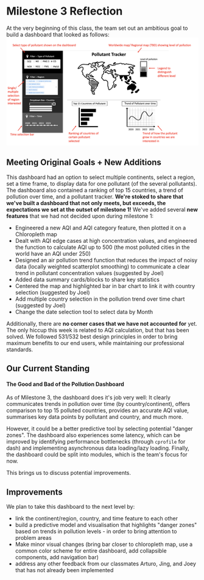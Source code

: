 # Milestone 3 Reflection 

At the very beginning of this class, the team set out an ambitious goal to build a dashboard that looked as follows:
<img src = "img/sketch.png">

## Meeting Original Goals + New Additions
This dashboard had an option to select multiple continents, select a region, set a time frame, to display data for one pollutant (of the several pollutants). The dashboard also contained a ranking of top 15 countries, a trend of pollution over time, and a pollutant tracker. **We're stoked to share that we've built a dashboard that not only meets, but exceeds, the expectations we set at the outset of milestone 1!** We've added several **new features** that we had not decided upon during milestone 1:
* Engineered a new AQI and AQI category feature, then plotted it on a Chloropleth map
* Dealt with AQI edge cases at high concentration values, and engineered the function to calculate AQI up to 500 (the most polluted cities in the world have an AQI under 250)
* Designed an air pollution trend function that reduces the impact of noisy data (locally weighted scatterplot smoothing) to communicate a clear trend in pollutant concentration values (suggested by Joel)
* Added data summary cards/blocks to share key statistics  
* Centered the map and highlighted bar in bar chart to link it with country selection (suggested by Joel)
* Add multiple country selection in the pollution trend over time chart (suggested by Joel)
* Change the date selection tool to select data by Month

Additionally, there are **no corner cases that we have not accounted for** yet. The only hiccup this week is related to AQI calculation, but that has been solved. We followed 531/532 best design principles in order to bring maximum benefits to our end users, while maintaining our professional standards. 

## Our Current Standing
#### The Good and Bad of the Pollution Dashboard
As of Milestone 3, the dashboard does it's job very well: It clearly communicates trends in pollution over time (by country/continent), offers comparison to top 15 polluted countries, provides an accurate AQI value, summarises key data points by pollutant and country, and much more. 

However, it could be a better predictive tool by selecting potential "danger zones". The dashboard also experiences some latency, which can be improved by identifying performance bottlenecks (through `cprofile` for dash) and implementing asynchronous data loading/lazy loading. Finally, the dashboard could be split into modules, which is the team's focus for now. 

This brings us to discuss potential improvements. 

## Improvements
We plan to take this dashboard to the next level by:
* link the continent/region, country, and time feature to each other
* build a predictive model and visualisation that highlights "danger zones" based on trends in pollution levels - in order to bring attention to problem areas
* Make minor visual changes (bring bar closer to chloropleth map, use a common color scheme for entire dashboard, add collapsible components, add navigation bar)
* address any other feedback from our classmates Arturo, Jing, and Joey that has not already been implemented
